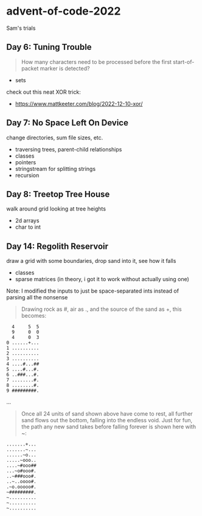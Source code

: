 # advent-of-code-2022

Sam's trials

## Day 6: Tuning Trouble

> How many characters need to be processed before the first start-of-packet marker is detected?

- sets

check out this neat XOR trick:

- https://www.mattkeeter.com/blog/2022-12-10-xor/

## Day 7: No Space Left On Device

change directories, sum file sizes, etc.

- traversing trees, parent-child relationships
- classes
- pointers
- stringstream for splitting strings
- recursion

## Day 8: Treetop Tree House

walk around grid looking at tree heights

- 2d arrays
- char to int

## Day 14: Regolith Reservoir

draw a grid with some boundaries, drop sand into it, see how it falls

- classes
- sparse matrices (in theory, i got it to work without actually using one)

Note: I modified the inputs to just be space-separated ints instead of parsing all the nonsense

> Drawing rock as #, air as ., and the source of the sand as +, this becomes:

```
  4     5  5
  9     0  0
  4     0  3
0 ......+...
1 ..........
2 ..........
3 ..........
4 ....#...##
5 ....#...#.
6 ..###...#.
7 ........#.
8 ........#.
9 #########.
```

...

> Once all 24 units of sand shown above have come to rest, all further sand flows out the bottom, falling into the endless void. Just for fun, the path any new sand takes before falling forever is shown here with ~:

```
.......+...
.......~...
......~o...
.....~ooo..
....~#ooo##
...~o#ooo#.
..~###ooo#.
..~..oooo#.
.~o.ooooo#.
~#########.
~..........
~..........
~..........
```
